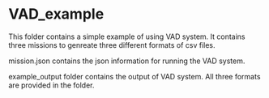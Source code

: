 # VAD_example

This folder contains a simple example of using VAD system. It contains three missions to genreate three different formats of csv files.

mission.json contains the json information for running the VAD system.

example_output folder contains the output of VAD system. All three formats are provided in the folder.
